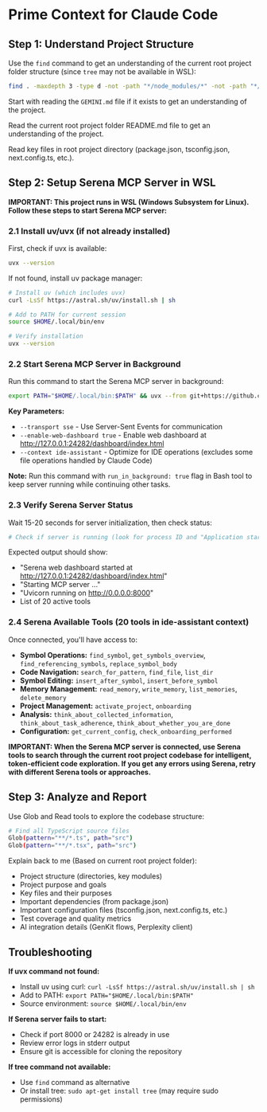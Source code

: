 # Prime Context for Claude Code

## Step 1: Understand Project Structure

Use the `find` command to get an understanding of the current root project folder structure (since `tree` may not be available in WSL):
```bash
find . -maxdepth 3 -type d -not -path "*/node_modules/*" -not -path "*/.next/*" -not -path "*/.git/*" | head -50
```

Start with reading the `GEMINI.md` file if it exists to get an understanding of the project.

Read the current root project folder README.md file to get an understanding of the project.

Read key files in root project directory (package.json, tsconfig.json, next.config.ts, etc.).

## Step 2: Setup Serena MCP Server in WSL

**IMPORTANT: This project runs in WSL (Windows Subsystem for Linux). Follow these steps to start Serena MCP server:**

### 2.1 Install uv/uvx (if not already installed)

First, check if uvx is available:
```bash
uvx --version
```

If not found, install uv package manager:
```bash
# Install uv (which includes uvx)
curl -LsSf https://astral.sh/uv/install.sh | sh

# Add to PATH for current session
source $HOME/.local/bin/env

# Verify installation
uvx --version
```

### 2.2 Start Serena MCP Server in Background

Run this command to start the Serena MCP server in background:
```bash
export PATH="$HOME/.local/bin:$PATH" && uvx --from git+https://github.com/oraios/serena serena start-mcp-server --transport sse --enable-web-dashboard true --context ide-assistant
```

**Key Parameters:**
- `--transport sse` - Use Server-Sent Events for communication
- `--enable-web-dashboard true` - Enable web dashboard at http://127.0.0.1:24282/dashboard/index.html
- `--context ide-assistant` - Optimize for IDE operations (excludes some file operations handled by Claude Code)

**Note:** Run this command with `run_in_background: true` flag in Bash tool to keep server running while continuing other tasks.

### 2.3 Verify Serena Server Status

Wait 15-20 seconds for server initialization, then check status:
```bash
# Check if server is running (look for process ID and "Application startup complete")
```

Expected output should show:
- "Serena web dashboard started at http://127.0.0.1:24282/dashboard/index.html"
- "Starting MCP server ..."
- "Uvicorn running on http://0.0.0.0:8000"
- List of 20 active tools

### 2.4 Serena Available Tools (20 tools in ide-assistant context)

Once connected, you'll have access to:
- **Symbol Operations:** `find_symbol`, `get_symbols_overview`, `find_referencing_symbols`, `replace_symbol_body`
- **Code Navigation:** `search_for_pattern`, `find_file`, `list_dir`
- **Symbol Editing:** `insert_after_symbol`, `insert_before_symbol`
- **Memory Management:** `read_memory`, `write_memory`, `list_memories`, `delete_memory`
- **Project Management:** `activate_project`, `onboarding`
- **Analysis:** `think_about_collected_information`, `think_about_task_adherence`, `think_about_whether_you_are_done`
- **Configuration:** `get_current_config`, `check_onboarding_performed`

**IMPORTANT: When the Serena MCP server is connected, use Serena tools to search through the current root project codebase for intelligent, token-efficient code exploration. If you get any errors using Serena, retry with different Serena tools or approaches.**

## Step 3: Analyze and Report

Use Glob and Read tools to explore the codebase structure:
```bash
# Find all TypeScript source files
Glob(pattern="**/*.ts", path="src")
Glob(pattern="**/*.tsx", path="src")
```

Explain back to me (Based on current root project folder):
- Project structure (directories, key modules)
- Project purpose and goals
- Key files and their purposes
- Important dependencies (from package.json)
- Important configuration files (tsconfig.json, next.config.ts, etc.)
- Test coverage and quality metrics
- AI integration details (GenKit flows, Perplexity client)

## Troubleshooting

**If uvx command not found:**
- Install uv using curl: `curl -LsSf https://astral.sh/uv/install.sh | sh`
- Add to PATH: `export PATH="$HOME/.local/bin:$PATH"`
- Source environment: `source $HOME/.local/bin/env`

**If Serena server fails to start:**
- Check if port 8000 or 24282 is already in use
- Review error logs in stderr output
- Ensure git is accessible for cloning the repository

**If tree command not available:**
- Use `find` command as alternative
- Or install tree: `sudo apt-get install tree` (may require sudo permissions)